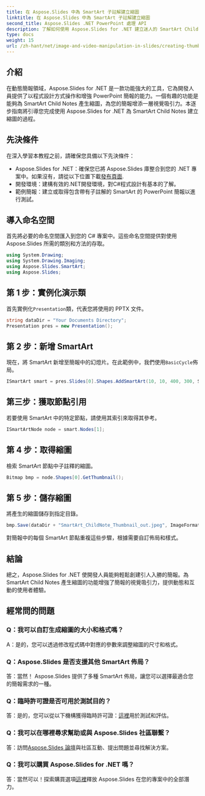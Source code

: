 ```yaml
---
title: 在 Aspose.Slides 中為 SmartArt 子註解建立縮圖
linktitle: 在 Aspose.Slides 中為 SmartArt 子註解建立縮圖
second_title: Aspose.Slides .NET PowerPoint 處理 API
description: 了解如何使用 Aspose.Slides for .NET 建立迷人的 SmartArt Child Note 縮圖。透過動態視覺效果提升您的簡報！
type: docs
weight: 15
url: /zh-hant/net/image-and-video-manipulation-in-slides/creating-thumbnail-smartart-child-note/
---
```

## 介紹
在動態簡報領域，Aspose.Slides for .NET 是一款功能強大的工具，它為開發人員提供了以程式設計方式操作和增強 PowerPoint 簡報的能力。一個有趣的功能是能夠為 SmartArt Child Notes 產生縮圖，為您的簡報增添一層視覺吸引力。本逐步指南將引導您完成使用 Aspose.Slides for .NET 為 SmartArt Child Notes 建立縮圖的過程。
## 先決條件
在深入學習本教程之前，請確保您具備以下先決條件：
- Aspose.Slides for .NET：確保您已將 Aspose.Slides 庫整合到您的 .NET 專案中。如果沒有，請從以下位置下載[發布頁面](https://releases.aspose.com/slides/net/).
- 開發環境：建構有效的.NET開發環境，對C#程式設計有基本的了解。
- 範例簡報：建立或取得包含帶有子註解的 SmartArt 的 PowerPoint 簡報以進行測試。
## 導入命名空間
首先將必要的命名空間匯入到您的 C# 專案中。這些命名空間提供對使用 Aspose.Slides 所需的類別和方法的存取。
```csharp
using System.Drawing;
using System.Drawing.Imaging;
using Aspose.Slides.SmartArt;
using Aspose.Slides;
```
## 第 1 步：實例化演示類
首先實例化`Presentation`類，代表您將使用的 PPTX 文件。
```csharp
string dataDir = "Your Documents Directory";
Presentation pres = new Presentation();
```
## 第 2 步：新增 SmartArt
現在，將 SmartArt 新增至簡報中的幻燈片。在此範例中，我們使用`BasicCycle`佈局。
```csharp
ISmartArt smart = pres.Slides[0].Shapes.AddSmartArt(10, 10, 400, 300, SmartArtLayoutType.BasicCycle);
```
## 第三步：獲取節點引用
若要使用 SmartArt 中的特定節點，請使用其索引來取得其參考。
```csharp
ISmartArtNode node = smart.Nodes[1];
```
## 第 4 步：取得縮圖
檢索 SmartArt 節點中子註釋的縮圖。
```csharp
Bitmap bmp = node.Shapes[0].GetThumbnail();
```
## 第 5 步：儲存縮圖
將產生的縮圖儲存到指定目錄。
```csharp
bmp.Save(dataDir + "SmartArt_ChildNote_Thumbnail_out.jpeg", ImageFormat.Jpeg);
```
對簡報中的每個 SmartArt 節點重複這些步驟，根據需要自訂佈局和樣式。
## 結論
總之，Aspose.Slides for .NET 使開發人員能夠輕鬆創建引人入勝的簡報。為 SmartArt Child Notes 產生縮圖的功能增強了簡報的視覺吸引力，提供動態和互動的使用者體驗。
## 經常問的問題
### Q：我可以自訂生成縮圖的大小和格式嗎？
A：是的，您可以透過修改程式碼中對應的參數來調整縮圖的尺寸和格式。
### Q：Aspose.Slides 是否支援其他 SmartArt 佈局？
答：當然！ Aspose.Slides 提供了多種 SmartArt 佈局，讓您可以選擇最適合您的簡報需求的一種。
### Q：臨時許可證是否可用於測試目的？
答：是的，您可以從以下機構獲得臨時許可證：[這裡](https://purchase.aspose.com/temporary-license/)用於測試和評估。
### Q：我可以在哪裡尋求幫助或與 Aspose.Slides 社區聯繫？
答：訪問[Aspose.Slides 論壇](https://forum.aspose.com/c/slides/11)與社區互動、提出問題並尋找解決方案。
### Q：我可以購買 Aspose.Slides for .NET 嗎？
答：當然可以！探索購買選項[這裡](https://purchase.aspose.com/buy)釋放 Aspose.Slides 在您的專案中的全部潛力。